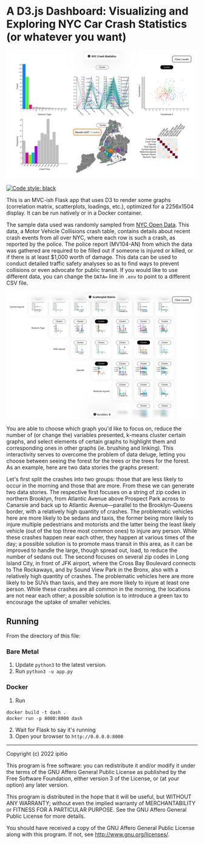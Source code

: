 # A D3.js Dashboard: Visualizing and Exploring NYC Car Crash Statistics (or whatever you want)

![Dashboard](static/view/png/dash.png)

[![Code style: black](https://img.shields.io/badge/code%20style-black-000000.svg)](https://github.com/psf/black)

This is an MVC-ish Flask app that uses D3 to render some graphs (correlation matrix, scatterplots, loadings, etc.), optimized for a 2256x1504 display. It can be run natively or in a Docker container.

The sample data used was randomly sampled from [NYC Open Data](https://data.cityofnewyork.us/Public-Safety/Motor-Vehicle-Collisions-Crashes/h9gi-nx95). This data, a Motor Vehicle Collisions crash table, contains details about recent crash events from all over NYC, where each row is such a crash, as reported by the police. The police report (MV104-AN) from which the data was gathered are required to be filled out if someone is injured or killed, or if there is at least $1,000 worth of damage. This data can be used to conduct detailed traffic safety analyses so as to find ways to prevent collisions or even advocate for public transit. If you would like to use different data, you can change the `DATA=` line in `.env` to point to a different CSV file.

![Scatterplot Matrix](static/view/png/scat.png)

You are able to choose which graph you'd like to focus on, reduce the number of (or change the) variables presented, k-means cluster certain graphs, and select elements of certain graphs to highlight them and corresponding ones in other graphs (ie. brushing and linking). This interactivity serves to overcome the problem of data deluge, letting you choose between seeing the forest for the trees or the trees for the forest. As an example, here are two data stories the graphs present:

Let's first split the crashes into two groups: those that are less likely to occur in the morning and those that are more. From these we can generate two data stories. The respective first focuses on a string of zip codes in northern Brooklyn, from Atlantic Avenue above Prospect Park across to Canarsie and back up to Atlantic Avenue—parallel to the Brooklyn-Queens border, with a relatively high quantity of crashes. The problematic vehicles here are more likely to be sedans and taxis, the former being more likely to injure multiple pedestrians and motorists and the latter being the least likely vehicle (out of the top three most common ones) to injure any person. While these crashes happen near each other, they happen at various times of the day; a possible solution is to promote mass transit in this area, as it can be improved to handle the large, though spread out, load, to reduce the number of sedans out.
The second focuses on several zip codes in Long Island City, in front of JFK airport, where the Cross Bay Boulevard connects to The Rockaways, and by Sound View Park in the Bronx, also with a relatively high quantity of crashes. The problematic vehicles here are more likely to be SUVs than taxis, and they are more likely to injure at least one person. While these crashes are all common in the morning, the locations are not near each other; a possible solution is to introduce a green tax to encourage the uptake of smaller vehicles.

## Running

From the directory of this file:

### Bare Metal

1. Update `python3` to the latest version.
2. Run `python3 -u app.py`

### Docker

1. Run

```
docker build -t dash .
docker run -p 8000:8000 dash
```

2. Wait for Flask to say it's running
3. Open your browser to `http://0.0.0.0:8000`

---

Copyright (c) 2022  ipitio

This program is free software: you can redistribute it and/or modify
it under the terms of the GNU Affero General Public License as published
by the Free Software Foundation, either version 3 of the License, or
(at your option) any later version.

This program is distributed in the hope that it will be useful,
but WITHOUT ANY WARRANTY; without even the implied warranty of
MERCHANTABILITY or FITNESS FOR A PARTICULAR PURPOSE.  See the
GNU Affero General Public License for more details.

You should have received a copy of the GNU Affero General Public License
along with this program.  If not, see <http://www.gnu.org/licenses/>.

